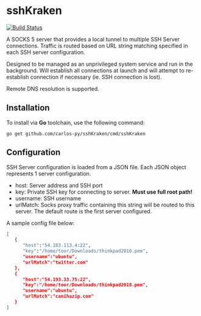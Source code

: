 # sshKraken

[![Build Status](https://travis-ci.org/MOZGIII/dphx.svg?branch=master)](https://travis-ci.org/MOZGIII/dphx)

A SOCKS 5 server that provides a local tunnel to multiple SSH Server connections. Traffic is routed based on URL string matching specified in each SSH server configuration.

Designed to be managed as an unprivileged system service and run in the background. Will establish all connections at launch and will attempt to re-establish connection if necessary (ie. SSH connection is lost).

Remote DNS resolution is supported.

## Installation

To install via **Go** toolchain, use the following command:

```
go get github.com/carlos-py/sshKraken/cmd/sshKraken
```

## Configuration

SSH Server configuration is loaded from a JSON file. Each JSON object represents 1 server configuration.

- host: Server address and SSH port
- key: Private SSH key for connecting to server. **Must use full root path!**
- username: SSH username
- urlMatch: Socks proxy traffic containing this string will be routed to this server. The default route is the first server configured.

A sample config file below:

```bash
[
   {
      "host":"54.183.113.4:22",
      "key":"/home/toor/Downloads/thinkpad2018.pem",
      "username":"ubuntu",
      "urlMatch":"twitter.com"
   },
   {
      "host":"54.193.33.75:22",
      "key":"/home/toor/Downloads/thinkpad2018.pem",
      "username":"ubuntu",
      "urlMatch":"canihazip.com"
   }
]
```

